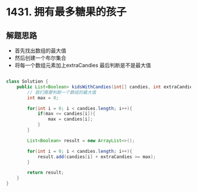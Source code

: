 # 1431. 拥有最多糖果的孩子



## 解题思路

* 首先找出数组的最大值 
* 然后创建一个布尔集合
* 将每一个数组元素加上extraCandies 最后判断是不是最大值

```java

class Solution {
    public List<Boolean> kidsWithCandies(int[] candies, int extraCandies) {
        // 我们需要判断一个数组的最大值
        int max = 0;

        for(int i = 0; i < candies.length; i++){
            if(max <= candies[i]){
                max = candies[i];
            }
        }

        List<Boolean> result = new ArrayList<>();

        for(int i = 0; i < candies.length; i++){
            result.add(candies[i] + extraCandies >= max);
        }

        return result;
    }
}
```